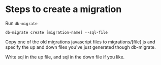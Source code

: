 # Steps to create a migration

Run `db-migrate`

`db-migrate create [migration-name] --sql-file`

Copy one of the old migrations javascript files to migrations/[file].js and
specify the up and down files you've just generated though db-migrate.

Write sql in the up file, and sql in the down file if you like.
